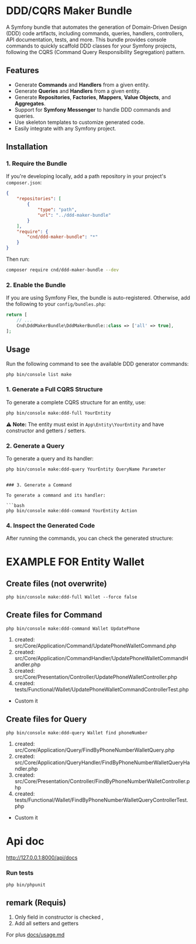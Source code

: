 # DDD/CQRS Maker Bundle

A Symfony bundle that automates the generation of Domain-Driven Design (DDD) code artifacts, including commands, queries, handlers, controllers, API documentation, tests, and more. This bundle provides console commands to quickly scaffold DDD classes for your Symfony projects, following the CQRS (Command Query Responsibility Segregation) pattern.

## Features

- Generate **Commands** and **Handlers** from a given entity.
- Generate **Queries** and **Handlers** from a given entity.
- Generate **Repositories**, **Factories**, **Mappers**, **Value Objects**, and **Aggregates**.
- Support for **Symfony Messenger** to handle DDD commands and queries.
- Use skeleton templates to customize generated code.
- Easily integrate with any Symfony project.

## Installation

### 1. Require the Bundle

If you're developing locally, add a path repository in your project's `composer.json`:

```json
{
    "repositories": [
        {
            "type": "path",
            "url": "../ddd-maker-bundle"
        }
    ],
    "require": {
        "cnd/ddd-maker-bundle": "*"
    }
}
```

Then run:

```bash
composer require cnd/ddd-maker-bundle --dev
```

### 2. Enable the Bundle

If you are using Symfony Flex, the bundle is auto-registered. Otherwise, add the following to your `config/bundles.php`:

```php
return [
    // ...
    Cnd\DddMakerBundle\DddMakerBundle::class => ['all' => true],
];
```

## Usage

Run the following command to see the available DDD generator commands:

```bash
php bin/console list make
```

### 1. Generate a Full CQRS Structure

To generate a complete CQRS structure for an entity, use:

```bash
php bin/console make:ddd-full YourEntity
```

⚠️ **Note:** The entity must exist in `App\Entity\YourEntity` and have constructor and getters / setters.

### 2. Generate a Query

To generate a query and its handler:

```bash
php bin/console make:ddd-query YourEntity QueryName Parameter
```

```

### 3. Generate a Command

To generate a command and its handler:

```bash
php bin/console make:ddd-command YourEntity Action
```

### 4. Inspect the Generated Code

After running the commands, you can check the generated structure:

# EXAMPLE FOR Entity Wallet 


## Create files (not overwrite)
```
php bin/console make:ddd-full Wallet --force false
``` 
## Create files for Command
```
php bin/console make:ddd-command Wallet UpdatePhone 
``` 
1. created: src/Core/Application/Command/UpdatePhoneWalletCommand.php
2. created: src/Core/Application/CommandHandler/UpdatePhoneWalletCommandHandler.php
3. created: src/Core/Presentation/Controller/UpdatePhoneWalletController.php
4. created: tests/Functional/Wallet/UpdatePhoneWalletCommandControllerTest.php

- Custom it
## Create files for Query
```
php bin/console make:ddd-query Wallet find phoneNumber
``` 
1. created: src/Core/Application/Query/FindByPhoneNumberWalletQuery.php
2. created: src/Core/Application/QueryHandler/FindByPhoneNumberWalletQueryHandler.php
3. created: src/Core/Presentation/Controller/FindByPhoneNumberWalletController.php
4. created: tests/Functional/Wallet/FindByPhoneNumberWalletQueryControllerTest.php

- Custom it

# Api doc

http://127.0.0.1:8000/api/docs

### Run tests

```
php bin/phpunit
```

## remark (Requis)
1. Only field in constructor is checked ,
2. Add all setters and getters

For plus
[docs/usage.md](docs/usage.md)
